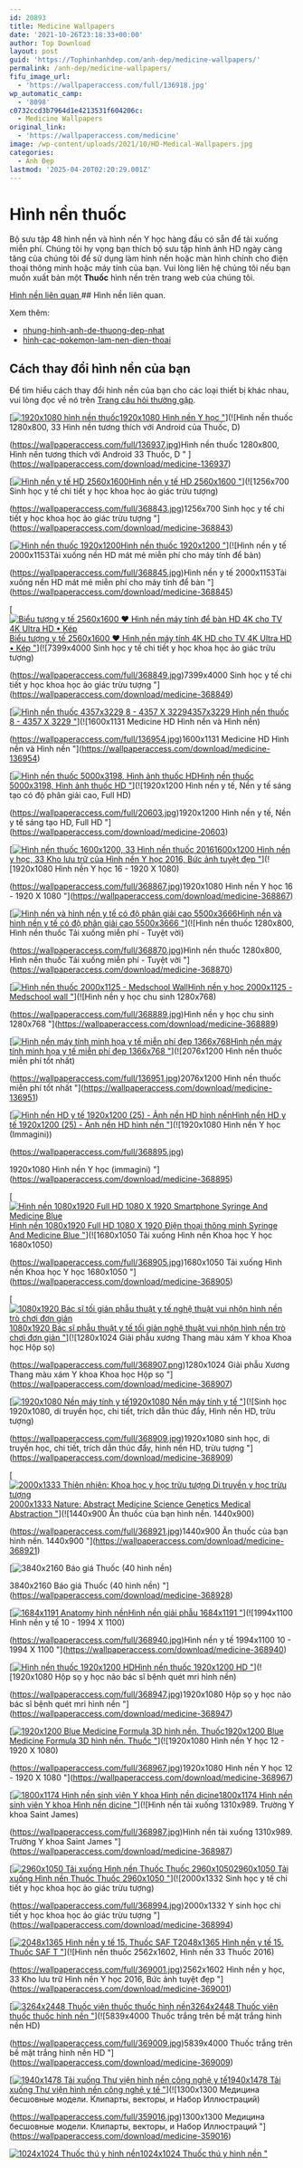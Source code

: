 ```yaml
---
id: 20893
title: Medicine Wallpapers
date: '2021-10-26T23:18:33+00:00'
author: Top Download
layout: post
guid: 'https://Tophinhanhdep.com/anh-dep/medicine-wallpapers/'
permalink: /anh-dep/medicine-wallpapers/
fifu_image_url:
  - 'https://wallpaperaccess.com/full/136918.jpg'
wp_automatic_camp:
  - '8098'
c0732ccd3b7964d1e4213531f604206c:
  - Medicine Wallpapers
original_link:
  - 'https://wallpaperaccess.com/medicine'
image: /wp-content/uploads/2021/10/HD-Medical-Wallpapers.jpg
categories:
  - Ảnh Đẹp
lastmod: '2025-04-20T02:20:29.001Z'
---
```

# Hình nền thuốc

Bộ sưu tập 48 hình nền và hình nền Y học hàng đầu có sẵn để tải xuống miễn phí. Chúng tôi hy vọng bạn thích bộ sưu tập hình ảnh HD ngày càng tăng của chúng tôi để sử dụng làm hình nền hoặc màn hình chính cho điện thoại thông minh hoặc máy tính của bạn. Vui lòng liên hệ chúng tôi nếu bạn muốn xuất bản một **Thuốc** hình nền trên trang web của chúng tôi.

[Hình nền liên quan ](#related) ## Hình nền liên quan.

   
 Xem thêm:

   
- [nhung-hinh-anh-de-thuong-dep-nhat](https://tophinhanhdep.com/hinh-anh-de-thuong/nhung-hinh-anh-de-thuong-dep-nhat/)
- [hinh-cac-pokemon-lam-nen-dien-thoai](https://tophinhanhdep.com/anh-anime/hinh-cac-pokemon-lam-nen-dien-thoai/)

## Cách thay đổi hình nền của bạn

Để tìm hiểu cách thay đổi hình nền của bạn cho các loại thiết bị khác nhau, vui lòng đọc về nó trên [Trang câu hỏi thường gặp](https://tophinhanhdep.com/faq/).

  
[[![1920x1080 hình nền thuốc](https://wallpaperaccess.com/full/136918.jpg)1920x1080 Hình nền Y học "](https://wallpaperaccess.com/download/medicine-136918)](![Hình nền thuốc 1280x800, 33 Hình nền tương thích với Android của Thuốc, D)

(https://wallpaperaccess.com/full/136937.jpg)Hình nền thuốc 1280x800, Hình nền tương thích với Android 33 Thuốc, D " ](https://wallpaperaccess.com/download/medicine-136937)

[[![Hình nền y tế HD 2560x1600](https://wallpaperaccess.com/full/136920.jpg)Hình nền y tế HD 2560x1600 "](https://wallpaperaccess.com/download/medicine-136920)](![1256x700 Sinh học y tế chi tiết y học khoa học ảo giác trừu tượng)

(https://wallpaperaccess.com/full/368843.jpg)1256x700 Sinh học y tế chi tiết y học khoa học ảo giác trừu tượng "](https://wallpaperaccess.com/download/medicine-368843)

[[![Hình nền thuốc 1920x1200](https://wallpaperaccess.com/full/368844.jpg)Hình nền thuốc 1920x1200 "](https://wallpaperaccess.com/download/medicine-368844)](![Hình nền y tế 2000x1153Tải xuống nền HD mát mẻ miễn phí cho máy tính để bàn)

(https://wallpaperaccess.com/full/368845.jpg)Hình nền y tế 2000x1153Tải xuống nền HD mát mẻ miễn phí cho máy tính để bàn "](https://wallpaperaccess.com/download/medicine-368845)

[[![Biểu tượng y tế 2560x1600 ❤ Hình nền máy tính để bàn HD 4K cho TV 4K Ultra HD • Kép](https://wallpaperaccess.com/full/20585.jpg)Biểu tượng y tế 2560x1600 ❤ Hình nền máy tính 4K HD cho TV 4K Ultra HD • Kép "](https://wallpaperaccess.com/download/medicine-20585)](![7399x4000 Sinh học y tế chi tiết y học khoa học ảo giác trừu tượng)

(https://wallpaperaccess.com/full/368849.jpg)7399x4000 Sinh học y tế chi tiết y học khoa học ảo giác trừu tượng "](https://wallpaperaccess.com/download/medicine-368849)

[[![Hình nền thuốc 4357x3229 8 - 4357 X 3229](https://wallpaperaccess.com/full/368854.jpg)4357x3229 Hình nền thuốc 8 - 4357 X 3229 "](https://wallpaperaccess.com/download/medicine-368854)](![1600x1131 Medicine HD Hình nền và Hình nền)

(https://wallpaperaccess.com/full/136954.jpg)1600x1131 Medicine HD Hình nền và Hình nền "](https://wallpaperaccess.com/download/medicine-136954)

[[![Hình nền thuốc 5000x3198, Hình ảnh thuốc HD](https://wallpaperaccess.com/full/368861.jpg)Hình nền thuốc 5000x3198, Hình ảnh thuốc HD "](https://wallpaperaccess.com/download/medicine-368861)](![1920x1200 Hình nền y tế, Nền y tế sáng tạo có độ phân giải cao, Full HD)

(https://wallpaperaccess.com/full/20603.jpg)1920x1200 Hình nền y tế, Nền y tế sáng tạo HD, Full HD "](https://wallpaperaccess.com/download/medicine-20603)

[[![Hình nền thuốc 1600x1200, 33 Hình nền thuốc 2016](https://wallpaperaccess.com/full/368865.jpg)1600x1200 Hình nền y học, 33 Kho lưu trữ của Hình nền Y học 2016, Bức ảnh tuyệt đẹp "](https://wallpaperaccess.com/download/medicine-368865)](![1920x1080 Hình nền Y học 16 - 1920 X 1080)

(https://wallpaperaccess.com/full/368867.jpg)1920x1080 Hình nền Y học 16 - 1920 X 1080 "](https://wallpaperaccess.com/download/medicine-368867)

[[![Hình nền và hình nền y tế có độ phân giải cao 5500x3666](https://wallpaperaccess.com/full/137007.jpg)Hình nền và hình nền y tế có độ phân giải cao 5500x3666 "](https://wallpaperaccess.com/download/medicine-137007)](![Hình nền thuốc 1280x800, Hình nền thuốc Tải xuống miễn phí - Tuyệt vời)

(https://wallpaperaccess.com/full/368870.jpg)Hình nền thuốc 1280x800, Hình nền thuốc Tải xuống miễn phí - Tuyệt vời "](https://wallpaperaccess.com/download/medicine-368870)

[[![Hình nền thuốc 2000x1125 - Medschool Wall](https://wallpaperaccess.com/full/368871.png)Hình nền y học 2000x1125 - Medschool wall "](https://wallpaperaccess.com/download/medicine-368871)](![Hình nền y học chu sinh 1280x768)

(https://wallpaperaccess.com/full/368889.jpg)Hình nền y học chu sinh 1280x768 "](https://wallpaperaccess.com/download/medicine-368889)

[[![Hình nền máy tính minh họa y tế miễn phí đẹp 1366x768](https://wallpaperaccess.com/full/20621.jpg)Hình nền máy tính minh họa y tế miễn phí đẹp 1366x768 "](https://wallpaperaccess.com/download/medicine-20621)](![2076x1200 Hình nền thuốc miễn phí tốt nhất)

(https://wallpaperaccess.com/full/136951.jpg)2076x1200 Hình nền thuốc miễn phí tốt nhất "](https://wallpaperaccess.com/download/medicine-136951)

[[![Hình nền HD y tế 1920x1200 (25) - Ảnh nền HD hình nền](https://wallpaperaccess.com/full/368893.jpg)Hình nền HD y tế 1920x1200 (25) - Ảnh nền HD hình nền "](https://wallpaperaccess.com/download/medicine-368893)](![1920x1080 Hình nền Y học (Immagini))

(https://wallpaperaccess.com/full/368895.jpg)

1920x1080 Hình nền Y học (immagini) "](https://wallpaperaccess.com/download/medicine-368895)

[[![Hình nền 1080x1920 Full HD 1080 X 1920 Smartphone Syringe And Medicine Blue](https://wallpaperaccess.com/full/368902.jpg)Hình nền 1080x1920 Full HD 1080 X 1920 Điện thoại thông minh Syringe And Medicine Blue "](https://wallpaperaccess.com/download/medicine-368902)](![1680x1050 Tải xuống Hình nền Khoa học Y học 1680x1050)

(https://wallpaperaccess.com/full/368905.jpg)1680x1050 Tải xuống Hình nền Khoa học Y học 1680x1050 "](https://wallpaperaccess.com/download/medicine-368905)

[[![1080x1920 Bác sĩ tối giản phẫu thuật y tế nghệ thuật vui nhộn hình nền trò chơi đơn giản](https://wallpaperaccess.com/full/137031.jpg)1080x1920 Bác sĩ phẫu thuật y tế tối giản nghệ thuật vui nhộn hình nền trò chơi đơn giản "](https://wallpaperaccess.com/download/medicine-137031)](![1280x1024 Giải phẫu xương Thang màu xám Y khoa Khoa học Hộp sọ)

(https://wallpaperaccess.com/full/368907.png)1280x1024 Giải phẫu Xương Thang màu xám Y khoa Khoa học Hộp sọ "](https://wallpaperaccess.com/download/medicine-368907)

[[![1920x1080 Nền máy tính y tế](https://wallpaperaccess.com/full/368908.jpg)1920x1080 Nền máy tính y tế "](https://wallpaperaccess.com/download/medicine-368908)](![Sinh học 1920x1080, di truyền học, chi tiết, trích dẫn thúc đẩy, Hình nền HD, trừu tượng)

(https://wallpaperaccess.com/full/368909.jpg)1920x1080 sinh học, di truyền học, chi tiết, trích dẫn thúc đẩy, hình nền HD, trừu tượng "](https://wallpaperaccess.com/download/medicine-368909)

[[![2000x1333 Thiên nhiên: Khoa học y học trừu tượng Di truyền y học trừu tượng](https://wallpaperaccess.com/full/368911.jpg)2000x1333 Nature: Abstract Medicine Science Genetics Medical Abstraction "](https://wallpaperaccess.com/download/medicine-368911)](![1440x900 Ăn thuốc của bạn hình nền.  1440x900)

(https://wallpaperaccess.com/full/368921.jpg)1440x900 Ăn thuốc của bạn hình nền. 1440x900 "](https://wallpaperaccess.com/download/medicine-368921)

[![3840x2160 Báo giá Thuốc (40 hình nền)](https://wallpaperaccess.com/full/368928.jpg)

3840x2160 Báo giá Thuốc (40 hình nền) "](https://wallpaperaccess.com/download/medicine-368928)

[[![1684x1191 Anatomy hình nền](https://wallpaperaccess.com/full/368934.jpg)Hình nền giải phẫu 1684x1191 "](https://wallpaperaccess.com/download/medicine-368934)](![1994x1100 Hình nền y tế 10 - 1994 X 1100)

(https://wallpaperaccess.com/full/368940.jpg)Hình nền y tế 1994x1100 10 - 1994 X 1100 "](https://wallpaperaccess.com/download/medicine-368940)

[[![Hình nền thuốc 1920x1200 HD](https://wallpaperaccess.com/full/368946.jpg)Hình nền thuốc 1920x1200 HD "](https://wallpaperaccess.com/download/medicine-368946)](![1920x1080 Hộp sọ y học não bác sĩ bệnh quét mri hình nền)

(https://wallpaperaccess.com/full/368947.jpg)1920x1080 Hộp sọ y học não bác sĩ bệnh quét mri hình nền "](https://wallpaperaccess.com/download/medicine-368947)

[[![1920x1200 Blue Medicine Formula 3D hình nền.  Thuốc](https://wallpaperaccess.com/full/368966.jpg)1920x1200 Blue Medicine Formula 3D hình nền. Thuốc "](https://wallpaperaccess.com/download/medicine-368966)](![1920x1080 Hình nền Y học 12 - 1920 X 1080)

(https://wallpaperaccess.com/full/368967.jpg)1920x1080 Hình nền Y học 12 - 1920 X 1080 "](https://wallpaperaccess.com/download/medicine-368967)

[[![1800x1174 Hình nền sinh viên Y khoa Hình nền dicine](https://wallpaperaccess.com/full/368974.gif)1800x1174 Hình nền sinh viên Y khoa Hình nền dicine "](https://wallpaperaccess.com/download/medicine-368974)](![Hình nền tải xuống 1310x989.  Trường Y khoa Saint James)

(https://wallpaperaccess.com/full/368987.jpg)Hình nền tải xuống 1310x989. Trường Y khoa Saint James "](https://wallpaperaccess.com/download/medicine-368987)

[[![2960x1050 Tải xuống Hình nền Thuốc Thuốc 2960x1050](https://wallpaperaccess.com/full/368991.jpg)2960x1050 Tải xuống Hình nền Thuốc Thuốc 2960x1050 "](https://wallpaperaccess.com/download/medicine-368991)](![2000x1332 Sinh học y tế chi tiết y học khoa học ảo giác trừu tượng)

(https://wallpaperaccess.com/full/368994.jpg)2000x1332 Y sinh học chi tiết y học khoa học ảo giác trừu tượng "](https://wallpaperaccess.com/download/medicine-368994)

[[![2048x1365 Hình nền y tế 15. Thuốc SAF T](https://wallpaperaccess.com/full/368995.jpg)2048x1365 Hình nền y tế 15. Thuốc SAF T "](https://wallpaperaccess.com/download/medicine-368995)](![Hình nền thuốc 2562x1602, Hình nền 33 Thuốc 2016)

(https://wallpaperaccess.com/full/369001.jpg)2562x1602 Hình nền y học, 33 Kho lưu trữ Hình nền Y học 2016, Bức ảnh tuyệt đẹp "](https://wallpaperaccess.com/download/medicine-369001)

[[![3264x2448 Thuốc viên thuốc thuốc hình nền](https://wallpaperaccess.com/full/369004.jpg)3264x2448 Thuốc viên thuốc thuốc hình nền "](https://wallpaperaccess.com/download/medicine-369004)](![5839x4000 Thuốc trắng trên bề mặt trắng hình nền HD)

(https://wallpaperaccess.com/full/369009.jpg)5839x4000 Thuốc trắng trên bề mặt trắng hình nền HD "](https://wallpaperaccess.com/download/medicine-369009)

[[![1940x1478 Tải xuống Thư viện hình nền công nghệ y tế](https://wallpaperaccess.com/full/369015.jpg)1940x1478 Tải xuống Thư viện hình nền công nghệ y tế "](https://wallpaperaccess.com/download/medicine-369015)](![1300x1300 Медицина бесшовные модели.  Клипарты, векторы, и Набор Иллюстраций)

(https://wallpaperaccess.com/full/359016.jpg)1300x1300 Медицина бесшовные модели. Клипарты, векторы, и Набор Иллюстраций "](https://wallpaperaccess.com/download/medicine-359016)

[![1024x1024 Thuốc thú y hình nền](https://wallpaperaccess.com/full/369019.jpg)1024x1024 Thuốc thú y hình nền "](https://wallpaperaccess.com/download/medicine-369019)
